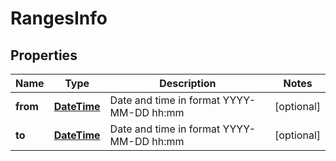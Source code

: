 
# RangesInfo

## Properties
Name | Type | Description | Notes
------------ | ------------- | ------------- | -------------
**from** | [**DateTime**](DateTime.md) | Date and time in format YYYY-MM-DD hh:mm |  [optional]
**to** | [**DateTime**](DateTime.md) | Date and time in format YYYY-MM-DD hh:mm |  [optional]



